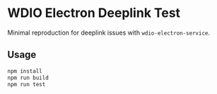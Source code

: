# WDIO Electron Deeplink Test

Minimal reproduction for deeplink issues with `wdio-electron-service`.

## Usage

```sh
npm install
npm run build
npm run test
```